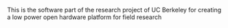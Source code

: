 This is the software part of the research project of UC Berkeley for creating a low power open hardware platform for field research